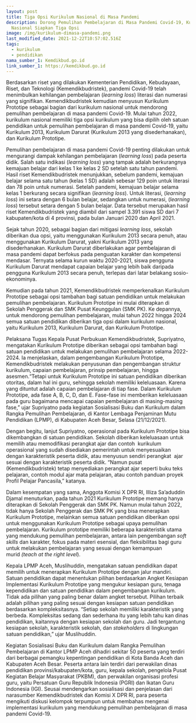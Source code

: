 ```yaml
---
layout: post
title: Tiga Opsi Kurikulum Nasional di Masa Pandemi
description: Dorong Pemulihan Pembelajaran di Masa Pandemi Covid-19, Kurikulum
  Nasional Siapkan Tiga Opsi
image: /img/kurikulum-dimasa-pandemi.png
last_modified_date: 2021-12-22T10:57:02.516Z
tags:
  - kurikulum
  - pendidikan
nama_sumber_1: Kemdikbud.go.id
link_sumber_1: https://kemdikbud.go.id
---
```

Berdasarkan riset yang dilakukan Kementerian Pendidikan, Kebudayaan, Riset, dan Teknologi (Kemendikbudristek), pandemi Covid-19 telah menimbulkan kehilangan pembelajaran (*learning loss*) literasi dan numerasi yang signifikan. Kemendikbudristek kemudian menyusun Kurikulum Prototipe sebagai bagian dari kurikulum nasional untuk mendorong pemulihan pembelajaran di masa pandemi Covid-19. Mulai tahun 2022, kurikulum nasional memiliki tiga opsi kurikulum yang bisa dipilih oleh satuan pendidikan untuk pemulihan pembelajaran di masa pandemi Covid-19, yaitu Kurikulum 2013, Kurikulum Darurat (Kurikulum 2013 yang disederhanakan), dan Kurikulum Prototipe.

Pemulihan pembelajaran di masa pandemi Covid-19 penting dilakukan untuk mengurangi dampak kehilangan pembelajaran (*learning loss*) pada peserta didik. Salah satu indikasi (*learning loss*) yang tampak adalah berkurangnya kemajuan belajar dari kelas 1 ke kelas 2 SD setelah satu tahun pandemi. Hasil riset Kemendikbudristek menunjukkan, sebelum pandemi, kemajuan belajar selama satu tahun (kelas 1 SD) adalah sebesar 129 poin untuk literasi dan 78 poin untuk numerasi. Setelah pandemi, kemajuan belajar selama kelas 1 berkurang secara signifikan (*learning loss*). Untuk literasi, (*learning loss*) ini setara dengan 6 bulan belajar, sedangkan untuk numerasi, (*learning loss*) tersebut setara dengan 5 bulan belajar. Data tersebut merupakan hasil riset Kemendikbudristek yang diambil dari sampel 3.391 siswa SD dari 7 kabupaten/kota di 4 provinsi, pada bulan Januari 2020 dan April 2021.

Sejak tahun 2020, sebagai bagian dari mitigasi *learning loss*, sekolah diberikan dua opsi, yaitu menggunakan Kurikulum 2013 secara penuh, atau menggunakan Kurikulum Darurat, yakni Kurikulum 2013 yang disederhanakan. Kurikulum Darurat diberlakukan agar pembelajaran di masa pandemi dapat berfokus pada penguatan karakter dan kompetensi mendasar. Ternyata selama kurun waktu 2020-2021, siswa pengguna Kurikulum Darurat mendapat capaian belajar yang lebih baik daripada pengguna Kurikulum 2013 secara penuh, terlepas dari latar belakang sosio-ekonominya.

Kemudian pada tahun 2021, Kemendikbudristek memperkenalkan Kurikulum Prototipe sebagai opsi tambahan bagi satuan pendidikan untuk melakukan pemulihan pembelajaran. Kurikulum Prototipe ini mulai diterapkan di Sekolah Penggerak dan SMK Pusat Keunggulan (SMK PK). Ke depannya, untuk mendorong pemulihan pembelajaran, mulai tahun 2022 hingga 2024 semua satuan pendidikan diberikan tiga opsi dalam kurikulum nasional, yaitu Kurikulum 2013, Kurikulum Darurat, dan Kurikulum Prototipe.

Pelaksana Tugas Kepala Pusat Perbukuan Kemendikbudristek, Supriyatno, mengatakan Kurikulum Prototipe diberikan sebagai opsi tambahan bagi satuan pendidikan untuk melakukan pemulihan pembelajaran selama 2022-2024. Ia menjelaskan, dalam pengembangan Kurikulum Prototipe, Kemendikbudristek melakukan penyusunan dan pengembangan struktur kurikulum, capaian pembelajaran, prinsip pembelajaran, hingga asesmen.“Tetapi untuk Kurikulum Prototipe ini satuan pendidikan diberikan otoritas, dalam hal ini guru, sehingga sekolah memiliki keleluasaan. Karena yang dituntut adalah capaian pembelajaran di tiap fase. Dalam Kurikulum Prototipe, ada fase A, B, C, D, dan E. Fase-fase ini memberikan keleluasaan pada guru bagaimana mencapai capaian pembelajaran di masing-masing fase,” ujar Supriyatno pada kegiatan Sosialisasi Buku dan Kurikulum dalam Rangka Pemulihan Pembelajaran, di Kantor Lembaga Penjaminan Mutu Pendidikan (LPMP), di Kabupaten Aceh Besar, Selasa (21/12/2021).

Dengan begitu, lanjut Supriyatno, operasional pada Kurikulum Prototipe bisa dikembangkan di satuan pendidikan. Sekolah diberikan keleluasaan untuk memilih atau memodifikasi perangkat ajar dan contoh  kurikulum operasional yang sudah disediakan pemerintah untuk menyesuaikan dengan karakteristik peserta didik, atau menyusun sendiri perangkat  ajar sesuai dengan karakteristik peserta didik. “Namun pusat (Kemendikbudristek) tetap menyediakan perangkat ajar seperti buku teks pelajaran, contoh modul ajar mata pelajaran, atau contoh panduan proyek Profil Pelajar Pancasila,” katanya.

Dalam kesempatan yang sama, Anggota Komisi X DPR RI, Illiza Sa’aduddin Djamal menuturkan, pada tahun 2021 Kurikulum Prototipe memang hanya diterapkan di Sekolah Penggerak dan SMK PK. Namun mulai tahun 2022, tidak hanya Sekolah Penggerak dan SMK PK yang bisa menerapkan Kurikulum Prototipe, melainkan semua satuan pendidikan diberikan opsi untuk menggunakan Kurikulum Prototipe sebagai upaya pemulihan pembelajaran. Kurikulum prototipe memiliki beberapa karakteristik utama yang mendukung pemulihan pembelajaran, antara lain pengembangan *soft skills* dan karakter, fokus pada materi esensial, dan fleksibilitas bagi guru untuk melakukan pembelajaran yang sesuai dengan kemampuan murid *(teach at the right level*).

Kepala LPMP Aceh, Muslihuddin, mengatakan satuan pendidikan dapat memilih untuk menerapkan Kurikulum Prototipe dengan jalur mandiri. Satuan pendidikan dapat menentukan pilihan berdasarkan Angket Kesiapan Implementasi Kurikulum Prototipe yang mengukur kesiapan guru, tenaga kependidikan dan satuan pendidikan dalam pengembangan kurikulum. Tidak ada pilihan yang paling benar dalam angket tersebut. Pilihan terbaik adalah pilihan yang paling sesuai dengan kesiapan satuan pendidikan berdasarkan kompleksitasnya. “Setiap sekolah memiliki karakteristik yang berbeda. Kompleksitas sedang dan sederhana itu yang lebih tahu kan dinas pendidikan, kaitannya dengan kesiapan sekolah dan guru. Jadi tergantung kesiapan sekolah, karakteristik sekolah, dan *stakeholders* di lingkungan satuan pendidikan,” ujar Muslihuddin.

Kegiatan Sosialisasi Buku dan Kurikulum dalam Rangka Pemulihan Pembelajaran di Kantor LPMP Aceh dihadiri sekitar 50 peserta yang terdiri dari berbagai pemangku kepentingan pendidikan di Kota Banda Aceh dan Kabupaten Aceh Besar. Peserta antara lain terdiri dari perwakilan dinas pendidikan provinsi/kabupaten/kota, guru, kepala sekolah, pengelola Pusat Kegiatan Belajar Masyarakat (PKBM), dan perwakilan organisasi profesi guru, yaitu Persatuan Guru Republik Indonesia (PGRI) dan Ikatan Guru Indonesia (IGI). Seusai mendengarkan sosialisasi dan penjelasan dari narasumber Kemendikbudristek dan Komisi X DPR RI, para peserta mengikuti diskusi kelompok terpumpun untuk membahas mengenai implementasi kurikulum yang mendukung pemulihan pembelajaran di masa pandemi Covid-19.